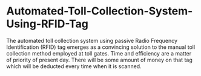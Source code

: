 # Automated-Toll-Collection-System-Using-RFID-Tag
The automated toll collection system using passive Radio Frequency Identification (RFID) tag emerges as a convincing solution to the manual toll collection method employed at toll gates. Time and efficiency are a matter of priority of present day. There will be some amount of money on that tag which will be deducted every time when it is scanned.
